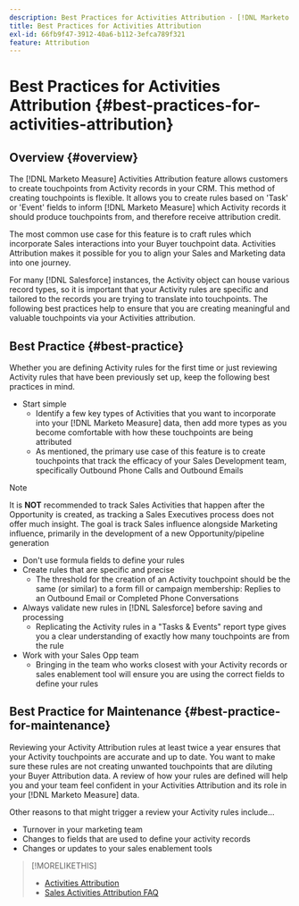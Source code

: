 ```yaml
---
description: Best Practices for Activities Attribution - [!DNL Marketo Measure]
title: Best Practices for Activities Attribution
exl-id: 66fb9f47-3912-40a6-b112-3efca789f321
feature: Attribution
---
```

# Best Practices for Activities Attribution {#best-practices-for-activities-attribution}

## Overview {#overview}

The [!DNL Marketo Measure] Activities Attribution feature allows customers to create touchpoints from Activity records in your CRM. This method of creating touchpoints is flexible. It allows you to create rules based on 'Task' or 'Event' fields to inform [!DNL Marketo Measure] which Activity records it should produce touchpoints from, and therefore receive attribution credit.

The most common use case for this feature is to craft rules which incorporate Sales interactions into your Buyer touchpoint data. Activities Attribution makes it possible for you to align your Sales and Marketing data into one journey.

For many [!DNL Salesforce] instances, the Activity object can house various record types, so it is important that your Activity rules are specific and tailored to the records you are trying to translate into touchpoints. The following best practices help to ensure that you are creating meaningful and valuable touchpoints via your Activities attribution.

## Best Practice {#best-practice}

Whether you are defining Activity rules for the first time or just reviewing Activity rules that have been previously set up, keep the following best practices in mind.

* Start simple
   * Identify a few key types of Activities that you want to incorporate into your [!DNL Marketo Measure] data, then add more types as you become comfortable with how these touchpoints are being attributed
   * As mentioned, the primary use case of this feature is to create touchpoints that track the efficacy of your Sales Development team, specifically Outbound Phone Calls and Outbound Emails

>[!NOTE]
>
>It is **NOT** recommended to track Sales Activities that happen after the Opportunity is created, as tracking a Sales Executives process does not offer much insight. The goal is track Sales influence alongside Marketing influence, primarily in the development of a new Opportunity/pipeline generation

* Don't use formula fields to define your rules
* Create rules that are specific and precise
   * The threshold for the creation of an Activity touchpoint should be the same (or similar) to a form fill or campaign membership: Replies to an Outbound Email or Completed Phone Conversations
* Always validate new rules in [!DNL Salesforce] before saving and processing
   * Replicating the Activity rules in a "Tasks & Events" report type gives you a clear understanding of exactly how many touchpoints are from the rule
* Work with your Sales Opp team
   * Bringing in the team who works closest with your Activity records or sales enablement tool will ensure you are using the correct fields to define your rules

## Best Practice for Maintenance {#best-practice-for-maintenance}

Reviewing your Activity Attribution rules at least twice a year ensures that your Activity touchpoints are accurate and up to date. You want to make sure these rules are not creating unwanted touchpoints that are diluting your Buyer Attribution data. A review of how your rules are defined will help you and your team feel confident in your Activities Attribution and its role in your [!DNL Marketo Measure] data.

Other reasons to that might trigger a review your Activity rules include...

* Turnover in your marketing team
* Changes to fields that are used to define your activity records
* Changes or updates to your sales enablement tools

>[!MORELIKETHIS]
>
>* [Activities Attribution](/help/advanced-marketo-measure-features/activities-attribution/salesforce-activities-attribution.md)
>* [Sales Activities Attribution FAQ](/help/advanced-marketo-measure-features/activities-attribution/activities-attribution-faq.md)
